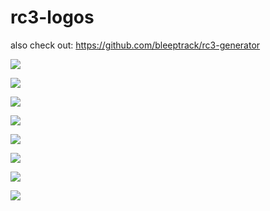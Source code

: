 # rc3-logos
also check out: https://github.com/bleeptrack/rc3-generator

![](/logo1/logo1.png)

![](/logo2/logo2.png)

![](/logo3/logo3.png)

![](/logo4/logo4.png)

![](/logo5/logo5.png)

![](/logo6/logo6.png)

![](/logo7/logo7.png)

![](/rocket/rocket.png)
